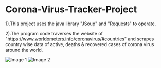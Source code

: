# Corona-Virus-Tracker-Project
1).This project uses the java library "JSoup" and "Requests" to operate.

2).The program code traverses the website of "https://www.worldometers.info/coronavirus/#countries" and scrapes country wise data of active, deaths &amp; recovered cases of corona virus around the world.

![Image 1](https://user-images.githubusercontent.com/44273760/119514092-627a7700-bd92-11eb-95b1-cfd0bf7a9c3b.png)
![Image 2](https://user-images.githubusercontent.com/44273760/119514109-64443a80-bd92-11eb-823b-97c49e3cb0f3.png)
